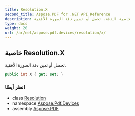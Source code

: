 ```yaml
---
title: Resolution.X
second_title: Aspose.PDF for .NET API Reference
description: خاصية الدقة. تحصل أو تعين دقة الصورة الأفقية
type: docs
weight: 20
url: /ar/net/aspose.pdf.devices/resolution/x/
---
```

## خاصية Resolution.X

تحصل أو تعين دقة الصورة الأفقية.

```csharp
public int X { get; set; }
```

### انظر أيضًا

* class [Resolution](../)
* namespace [Aspose.Pdf.Devices](../../../aspose.pdf.devices/)
* assembly [Aspose.PDF](../../../)